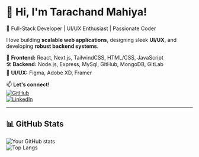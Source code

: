 # 👋 Hi, I'm Tarachand Mahiya!
🚀 Full-Stack Developer | UI/UX Enthusiast | Passionate Coder  

I love building **scalable web applications**, designing sleek **UI/UX**, and developing **robust backend systems**.  

🌟 **Frontend:** React, Next.js, TailwindCSS, HTML/CSS, JavaScript  
🛠 **Backend:** Node.js, Express, MySql, GitHub, MongoDB, GItLab  
🎨 **UI/UX:** Figma, Adobe XD, Framer  

📫 **Let's connect!**  
[![GitHub](https://img.shields.io/badge/-GitHub-000?style=flat&logo=github&logoColor=white)](https://github.com/tcchoudhary/)  
[![LinkedIn](https://img.shields.io/badge/-LinkedIn-blue?style=flat&logo=linkedin&logoColor=white)](https://www.linkedin.com/in/tarachand-mahiya-a09811251)  

---
## **📊 GitHub Stats**
![Your GitHub stats](https://github-readme-stats.vercel.app/api?username=tcchoudhary&show_icons=true&theme=radical)  
![Top Langs](https://github-readme-stats.vercel.app/api/top-langs/?username=tcchoudhary&layout=compact&theme=radical)  
